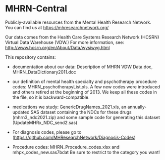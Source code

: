 # MHRN-Central
Publicly-available resources from the Mental Health Research Network.  
You can find us at https://mhresearchnetwork.org/

Our data comes from the Health Care Systems Research Network (HCSRN) Virtual Data Warehouse (VDW.)  For more information, see: http://www.hcsrn.org/en/About/Data/wysiwyg.html

This repository contains:
* documentation about our data: Description of MHRN VDW Data.doc, MHRN_DataDictionary2011.doc

* our definition of mental health specialty and psychotherapy procedure codes: MHRN_psychotherapyList.xls.  A few new codes were introduced and others retired at the beginning of 2013.  We keep all these codes in the file, so it is backward-compatible.

* medications we study: GenericDrugNames_2021.xls, an annually-updated SAS dataset containing the NDCs for these drugs (mhrn3_ndc2021.zip) and some sample code for generating this dataset (UpdateMHRx_NDC_send2.sas)

* For diagnosis codes, please go to (https://github.com/MHResearchNetwork/Diagnosis-Codes)

* Procedure codes: MHRN_Procedure_codes.xlsx and mhpx_codes_new.sas7bdat  Be sure to restrict to the category you want!
